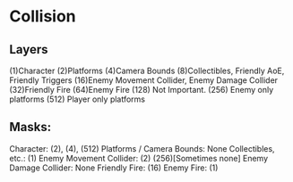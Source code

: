 # Collision

## Layers
(1)Character
(2)Platforms
(4)Camera Bounds
(8)Collectibles, Friendly AoE, Friendly Triggers
(16)Enemy Movement Collider, Enemy Damage Collider
(32)Friendly Fire
(64)Enemy Fire
(128) Not Important.
(256) Enemy only platforms
(512) Player only platforms

## Masks:
Character: (2), (4), (512)
Platforms / Camera Bounds: None
Collectibles, etc.: (1)
Enemy Movement Collider: (2) (256)[Sometimes none]
Enemy Damage Collider: None
Friendly Fire: (16)
Enemy Fire: (1)
